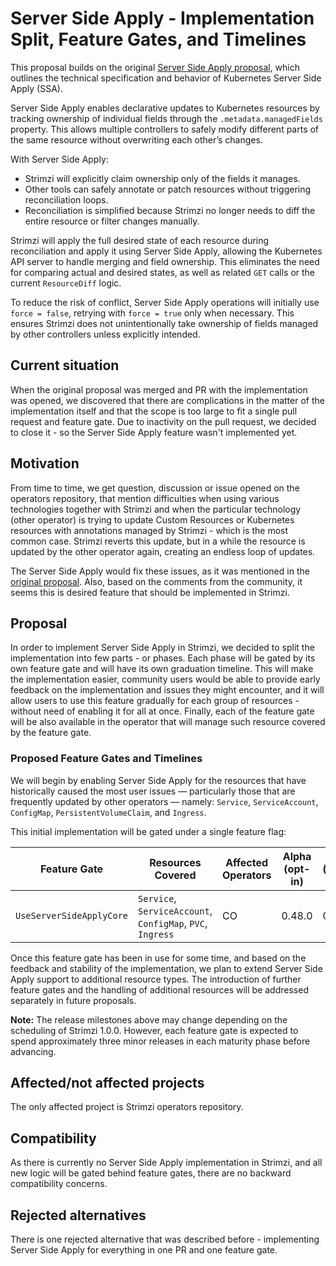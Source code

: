 # Server Side Apply - Implementation Split, Feature Gates, and Timelines

This proposal builds on the original [Server Side Apply proposal](052-k8s-server-side-apply.md), which outlines the technical specification and behavior of Kubernetes Server Side Apply (SSA).

Server Side Apply enables declarative updates to Kubernetes resources by tracking ownership of individual fields through the `.metadata.managedFields` property. 
This allows multiple controllers to safely modify different parts of the same resource without overwriting each other’s changes.

With Server Side Apply:
- Strimzi will explicitly claim ownership only of the fields it manages.
- Other tools can safely annotate or patch resources without triggering reconciliation loops.
- Reconciliation is simplified because Strimzi no longer needs to diff the entire resource or filter changes manually.

Strimzi will apply the full desired state of each resource during reconciliation and apply it using Server Side Apply, allowing the Kubernetes API server to handle merging and field ownership.
This eliminates the need for comparing actual and desired states, as well as related `GET` calls or the current `ResourceDiff` logic.

To reduce the risk of conflict, Server Side Apply operations will initially use `force = false`, retrying with `force = true` only when necessary. 
This ensures Strimzi does not unintentionally take ownership of fields managed by other controllers unless explicitly intended.

## Current situation

When the original proposal was merged and PR with the implementation was opened, we discovered that there are complications in the matter of the implementation itself and that the scope is too large to fit a single pull request and feature gate.
Due to inactivity on the pull request, we decided to close it - so the Server Side Apply feature wasn't implemented yet.

## Motivation

From time to time, we get question, discussion or issue opened on the operators repository, that mention difficulties when using various technologies together with Strimzi and when the particular technology (other operator) is trying to update Custom Resources or Kubernetes resources with annotations managed by Strimzi - which is the most common case. 
Strimzi reverts this update, but in a while the resource is updated by the other operator again, creating an endless loop of updates.

The Server Side Apply would fix these issues, as it was mentioned in the [original proposal](052-k8s-server-side-apply.md).
Also, based on the comments from the community, it seems this is desired feature that should be implemented in Strimzi.

## Proposal

In order to implement Server Side Apply in Strimzi, we decided to split the implementation into few parts - or phases.
Each phase will be gated by its own feature gate and will have its own graduation timeline.
This will make the implementation easier, community users would be able to provide early feedback on the implementation and issues they might encounter, and it will allow users to use this feature gradually for each group of resources - without need of enabling it for all at once.
Finally, each of the feature gate will be also available in the operator that will manage such resource covered by the feature gate.

### Proposed Feature Gates and Timelines

We will begin by enabling Server Side Apply for the resources that have historically caused the most user issues — particularly those that are frequently updated by other operators — namely: `Service`, `ServiceAccount`, `ConfigMap`, `PersistentVolumeClaim`, and `Ingress`.

This initial implementation will be gated under a single feature flag:

| Feature Gate             | Resources Covered                                          | Affected Operators | Alpha (opt-in) | Beta (default-on) | GA     |
|--------------------------|------------------------------------------------------------|--------------------|----------------|-------------------|--------|
| `UseServerSideApplyCore` | `Service`, `ServiceAccount`, `ConfigMap`, `PVC`, `Ingress` | CO                 | 0.48.0         | 0.51.0            | 0.54.0 |

Once this feature gate has been in use for some time, and based on the feedback and stability of the implementation, we plan to extend Server Side Apply support to additional resource types.
The introduction of further feature gates and the handling of additional resources will be addressed separately in future proposals.

**Note:** The release milestones above may change depending on the scheduling of Strimzi 1.0.0. 
However, each feature gate is expected to spend approximately three minor releases in each maturity phase before advancing.

## Affected/not affected projects

The only affected project is Strimzi operators repository. 

## Compatibility

As there is currently no Server Side Apply implementation in Strimzi, and all new logic will be gated behind feature gates, there are no backward compatibility concerns.

## Rejected alternatives

There is one rejected alternative that was described before - implementing Server Side Apply for everything in one PR and one feature gate.
